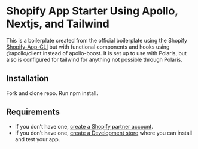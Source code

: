 # Shopify App Starter Using Apollo, Nextjs, and Tailwind

This is a boilerplate created from the official boilerplate using the Shopify [Shopify-App-CLI](https://github.com/Shopify/shopify-app-cli) but with functional components and hooks using @apollo/client instead of apollo-boost. It is set up to use with Polaris, but also is configured for tailwind for anything not possible through Polaris.

## Installation

Fork and clone repo.
Run npm install.

## Requirements

- If you don’t have one, [create a Shopify partner account](https://partners.shopify.com/signup).
- If you don’t have one, [create a Development store](https://help.shopify.com/en/partners/dashboard/development-stores#create-a-development-store) where you can install and test your app.
